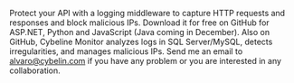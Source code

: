 Protect your API with a logging middleware to capture HTTP requests and responses and block malicious IPs. Download it for free on GitHub for ASP.NET, Python and JavaScript (Java coming in December). Also on GitHub, Cybeline Monitor analyzes logs in SQL Server/MySQL, detects irregularities, and manages malicious IPs.
Send me an email to alvaro@cybelin.com if you have any problem or you are interested in any collaboration.
